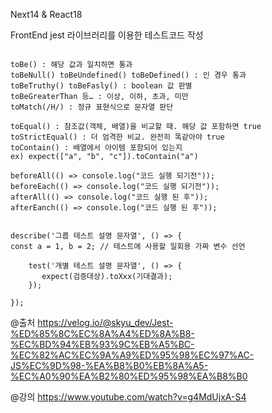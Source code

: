 Next14 & React18

FrontEnd jest 라이브러리를 이용한 테스트코드 작성

```

toBe() : 해당 값과 일치하면 통과
toBeNull() toBeUndefined() toBeDefined() : 인 경우 통과
toBeTruthy() toBeFasly() : boolean 값 판별
toBeGreaterThan 등… : 이상, 이하, 초과, 미만
toMatch(/H/) : 정규 표현식으로 문자열 판단

toEqual() : 참조값(객체, 배열)을 비교할 때. 해당 값 포함하면 true
toStrictEqual() : 더 엄격한 비교. 완전히 똑같아야 true
toContain() : 배열에서 아이템 포함되어 있는지
ex) expect(["a", "b", "c"]).toContain("a")

beforeAll(() => console.log("코드 실행 되기전"));
beforeEach(() => console.log("코드 실행 되기전"));
afterAll(() => console.log("코드 실행 된 후"));
afterEanch(() => console.log("코드 실행 된 후"));


describe('그룹 테스트 설명 문자열', () => {
const a = 1, b = 2; // 테스트에 사용할 일회용 가짜 변수 선언

    test('개별 테스트 설명 문자열', () => {
       expect(검증대상).toXxx(기대결과);
    });

});

```

@출처 https://velog.io/@skyu_dev/Jest-%ED%85%8C%EC%8A%A4%ED%8A%B8-%EC%BD%94%EB%93%9C%EB%A5%BC-%EC%82%AC%EC%9A%A9%ED%95%98%EC%97%AC-JS%EC%9D%98-%EA%B8%B0%EB%8A%A5-%EC%A0%90%EA%B2%80%ED%95%98%EA%B8%B0

@강의 https://www.youtube.com/watch?v=g4MdUjxA-S4
